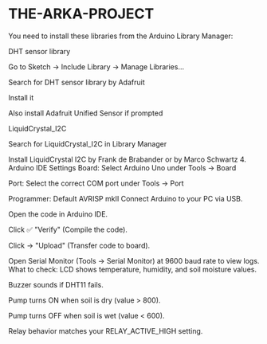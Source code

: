 # THE-ARKA-PROJECT
You need to install these libraries from the Arduino Library Manager:

DHT sensor library

Go to Sketch → Include Library → Manage Libraries...

Search for DHT sensor library by Adafruit

Install it

Also install Adafruit Unified Sensor if prompted

LiquidCrystal_I2C

Search for LiquidCrystal_I2C in Library Manager

Install LiquidCrystal I2C by Frank de Brabander or by Marco Schwartz
 4. Arduino IDE Settings
Board: Select Arduino Uno under Tools → Board

Port: Select the correct COM port under Tools → Port

Programmer: Default AVRISP mkII
Connect Arduino to your PC via USB.

Open the code in Arduino IDE.

Click ✅ "Verify" (Compile the code).

Click → "Upload" (Transfer code to board).

Open Serial Monitor (Tools → Serial Monitor) at 9600 baud rate to view logs.
What to check:
LCD shows temperature, humidity, and soil moisture values.

Buzzer sounds if DHT11 fails.

Pump turns ON when soil is dry (value > 800).

Pump turns OFF when soil is wet (value < 600).

Relay behavior matches your RELAY_ACTIVE_HIGH setting.
